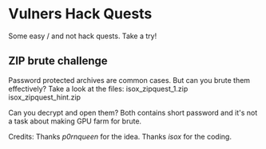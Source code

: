 # Vulners Hack Quests
Some easy / and not hack quests.
Take a try!

## ZIP brute challenge

Password protected archives are common cases. But can you brute them effectively?
Take a look at the files:
isox_zipquest_1.zip
isox_zipquest_hint.zip

Can you decrypt and open them?
Both contains short password and it's not a task about making GPU farm for brute.

Credits:
Thanks *p0rnqueen* for the idea.
Thanks *isox* for the coding.
